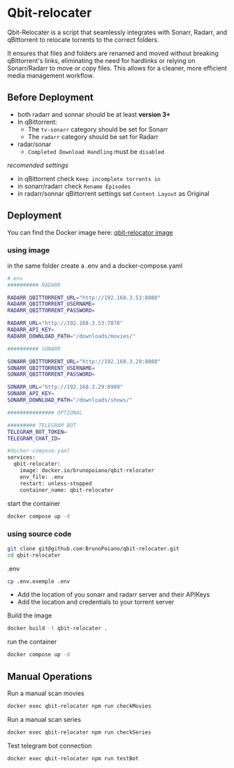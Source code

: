 # Qbit-relocater

Qbit-Relocater is a script that seamlessly integrates with Sonarr, Radarr, and qBittorrent to relocate torrents to the correct folders.

It ensures that files and folders are renamed and moved without breaking qBittorrent's links, eliminating the need for hardlinks or relying on Sonarr/Radarr to move or copy files. This allows for a cleaner, more efficient media management workflow.

## Before Deployment

- both radarr and sonnar should be at least **version 3+**
- In qBittorrent: 
    - The `tv-sonarr` category should be set for Sonarr
    - The `radarr` category should be set for Radarr
- radar/sonar
    - `Completed Download Handling` must be `disabled`

*recomended settings*
- in qBittorrent check `Keep incomplete torrents in`
- in sonarr/radarr check `Rename Episodes`
- in radarr/sonnar qBittorrent settings set `Content Layout` as Original

## Deployment
You can find the Docker image here: [qbit-relocator image](https://hub.docker.com/repository/docker/brunopoiano/qbit-relocater/general)

### using image
in the same folder create a .env and a docker-compose.yaml
```bash
#.env
########## RADARR

RADARR_QBITTORRENT_URL="http://192.168.3.53:8080"
RADARR_QBITTORRENT_USERNAME=
RADARR_QBITTORRENT_PASSWORD=

RADARR_URL="http://192.168.3.53:7878"
RADARR_API_KEY=
RADARR_DOWNLOAD_PATH="/downloads/movies/"

########## SONARR

SONARR_QBITTORRENT_URL="http://192.168.3.29:8080"
SONARR_QBITTORRENT_USERNAME=
SONARR_QBITTORRENT_PASSWORD=

SONARR_URL="http://192.168.3.29:8989"
SONARR_API_KEY=
SONARR_DOWNLOAD_PATH="/downloads/shows/"

############### OPTIONAL

######### TELEGRAM BOT
TELEGRAM_BOT_TOKEN=
TELEGRAM_CHAT_ID=
```

```bash
#docker-compose.yaml
services:
  qbit-relocater:
    image: docker.io/brunopoiano/qbit-relocater
    env_file: .env
    restart: unless-stopped
    container_name: qbit-relocater
```

start the container
```bash
docker compose up -d
```

### using source code

```bash
git clone git@github.com:BrunoPoiano/qbit-relocater.git
cd qbit-relocater
```

.env
```bash
cp .env.exemple .env
```
 - Add the location of you sonarr and radarr server and their APIKeys
 - Add the location and credentials to your torrent server


Build the image
```bash
docker build -t qbit-relocater .
```

run the container
```bash
docker compose up -d
```

## Manual Operations

Run a manual scan movies
```bash
docker exec qbit-relocater npm run checkMovies
```
Run a manual scan series
```bash
docker exec qbit-relocater npm run checkSeries
```
Test telegram bot connection
```bash
docker exec qbit-relocater npm run testBot
```
